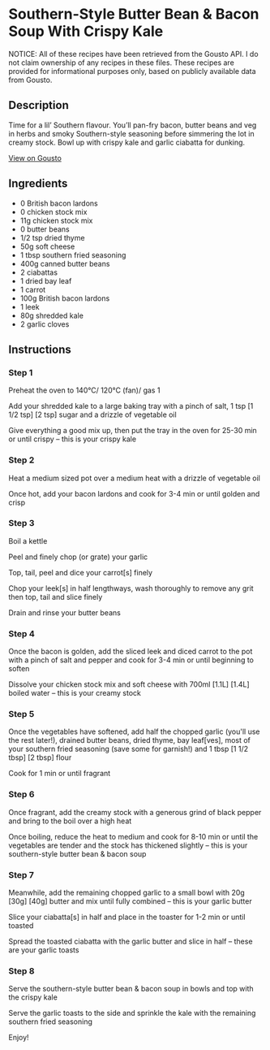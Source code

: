 # Southern-Style Butter Bean & Bacon Soup With Crispy Kale

NOTICE: All of these recipes have been retrieved from the Gousto API. I do not claim ownership of any recipes in these files. These recipes are provided for informational purposes only, based on publicly available data from Gousto.

## Description

Time for a lil’ Southern flavour. You’ll pan-fry bacon, butter beans and veg in herbs and smoky Southern-style seasoning before simmering the lot in creamy stock. Bowl up with crispy kale and garlic ciabatta for dunking.

[View on Gousto](https://www.gousto.co.uk/recipes/cookbook/southern-style-butter-bean-bacon-soup-with-crispy-kale)

## Ingredients

- 0 British bacon lardons
- 0 chicken stock mix
- 11g chicken stock mix
- 0 butter beans
- 1/2 tsp dried thyme
- 50g soft cheese
- 1 tbsp southern fried seasoning
- 400g canned butter beans
- 2 ciabattas
- 1 dried bay leaf
- 1 carrot
- 100g British bacon lardons
- 1 leek
- 80g shredded kale
- 2 garlic cloves

## Instructions


### Step 1

Preheat the oven to 140°C/ 120°C (fan)/ gas 1

Add your shredded kale to a large baking tray with a pinch of salt, 1 tsp <span class="text-purple">[1 1/2 tsp]</span> <span class="text-danger">[2 tsp]</span> sugar and a drizzle of vegetable oil

Give everything a good mix up, then put the tray in the oven for 25-30 min or until crispy – this is your crispy kale


### Step 2

Heat a medium sized pot over a medium heat with a drizzle of vegetable oil

Once hot, add your bacon lardons and cook for 3-4 min or until golden and crisp


### Step 3

Boil a kettle

Peel and finely chop (or grate) your garlic

Top, tail, peel and dice your carrot[s] finely

Chop your leek[s] in half lengthways, wash thoroughly to remove any grit then top, tail and slice finely

Drain and rinse your butter beans


### Step 4

Once the bacon is golden, add the sliced leek and diced carrot to the pot with a pinch of salt and pepper and cook for 3-4 min or until beginning to soften

Dissolve your chicken stock mix and soft cheese with 700ml <span class="text-purple">[1.1L]</span> <span class="text-danger">[1.4L]</span> boiled water – this is your creamy stock


### Step 5

Once the vegetables have softened, add half the chopped garlic (you'll use the rest later!), drained butter beans, dried thyme, bay leaf[ves], most of your southern fried seasoning (save some for garnish!) and 1 tbsp <span class="text-purple">[1 1/2 tbsp]</span> <span class="text-danger">[2 tbsp]</span> flour

Cook for 1 min or until fragrant


### Step 6

Once fragrant, add the creamy stock with a generous grind of black pepper and bring to the boil over a high heat

Once boiling, reduce the heat to medium and cook for 8-10 min or until the vegetables are tender and the stock has thickened slightly – this is your southern-style butter bean & bacon soup


### Step 7

Meanwhile, add the remaining chopped garlic to a small bowl with 20g <span class="text-purple">[30g] </span><span class="text-danger">[40g]</span> butter and mix until fully combined – this is your garlic butter

Slice your ciabatta[s] in half and place in the toaster for 1-2 min or until toasted

Spread the toasted ciabatta with the garlic butter and slice in half – these are your garlic toasts

### Step 8

Serve the southern-style butter bean & bacon soup in bowls and top with the crispy kale

Serve the garlic toasts to the side and sprinkle the kale with the remaining southern fried seasoning

Enjoy!


